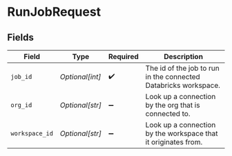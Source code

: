 # RunJobRequest


## Fields

| Field                                                           | Type                                                            | Required                                                        | Description                                                     |
| --------------------------------------------------------------- | --------------------------------------------------------------- | --------------------------------------------------------------- | --------------------------------------------------------------- |
| `job_id`                                                        | *Optional[int]*                                                 | :heavy_check_mark:                                              | The id of the job to run in the connected Databricks workspace. |
| `org_id`                                                        | *Optional[str]*                                                 | :heavy_minus_sign:                                              | Look up a connection by the org that is connected to.           |
| `workspace_id`                                                  | *Optional[str]*                                                 | :heavy_minus_sign:                                              | Look up a connection by the workspace that it originates from.  |